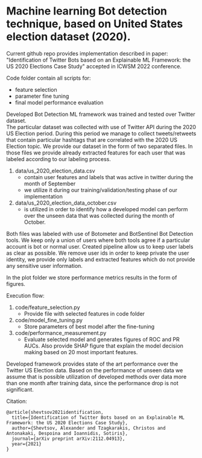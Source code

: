 # Machine learning Bot detection technique, based on United States election dataset (2020).

Current github repo provides implementation described in paper: "Identification of Twitter Bots based on an Explainable ML Framework: the US 2020 Elections Case Study" accepted in ICWSM 2022 conference. 

Code folder contain all scripts for:
- feature selection
- parameter fine tuning
- final model performance evaluation

Developed Bot Detection ML framework was trained and tested over Twitter dataset.\
The particular dataset was collected with use of Twitter API during the 2020 US Election period. During this period we manage to collect tweets/retweets that contain particular hashtags that are correlated with the 2020 US Election topic.
We provide our dataset in the form of two separated files. In those files we provide already extracted features for each user that was labeled according to our labeling process.

1. data/us_2020_election_data.csv
   - contain user features and labels that was active in twitter during the month of September
   - we utilize it during our training/validation/testing phase of our implementation
2. data/us_2020_election_data_october.csv
   - is utilized in order to identify how a developed model can perform over the unseen data that was collected during the month of October.

Both files was labeled with use of Botometer and BotSentinel Bot Detection tools. We keep only a union of users where both tools agree if a particular account is bot or normal user. Created pipeline allow us to keep user labels as clear as possible.
We remove user ids in order to keep private the user identity, we provide only labels and extracted features which do not provide any sensitive user information.

In the plot folder we store performance metrics results in the form of figures.


Execution flow:
1. code/feature_selection.py
   - Provide file with selected features in code folder
2. code/model_fine_tuning.py
   - Store parameters of best model after the fine-tuning
3. code/performance_measurement.py
   - Evaluate selected model and generates figures of ROC and PR AUCs. Also provide SHAP figure that explain the model decision making based on 20 most important features.

Developed framework provides state of the art performance over the Twitter US Election data. Based on the performance of unseen data we assume that is possible utilization of developed methods over data more than one month after training data, since the performance drop is not significant. 

Citation:
```
@article{shevtsov2021identification,
  title={Identification of Twitter Bots based on an Explainable ML Framework: the US 2020 Elections Case Study},
  author={Shevtsov, Alexander and Tzagkarakis, Christos and Antonakaki, Despoina and Ioannidis, Sotiris},
  journal={arXiv preprint arXiv:2112.04913},
  year={2021}
}
```
